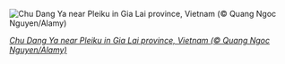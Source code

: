 
![Chu Dang Ya near Pleiku in Gia Lai province, Vietnam (© Quang Ngoc Nguyen/Alamy)](https://cn.bing.com//th?id=OHR.ChuDangYa_EN-US5293170065_1920x1080.jpg&rf=LaDigue_1920x1080.jpg&pid=hp)

*[Chu Dang Ya near Pleiku in Gia Lai province, Vietnam (© Quang Ngoc Nguyen/Alamy)](https://www.bing.com/search?q=central+highlands+vietnam&form=hpcapt&filters=HpDate%3a%2220210123_0800%22)*
